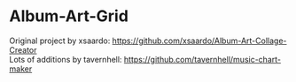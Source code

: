 # Album-Art-Grid

Original project by xsaardo: https://github.com/xsaardo/Album-Art-Collage-Creator<br>
Lots of additions by tavernhell: https://github.com/tavernhell/music-chart-maker
